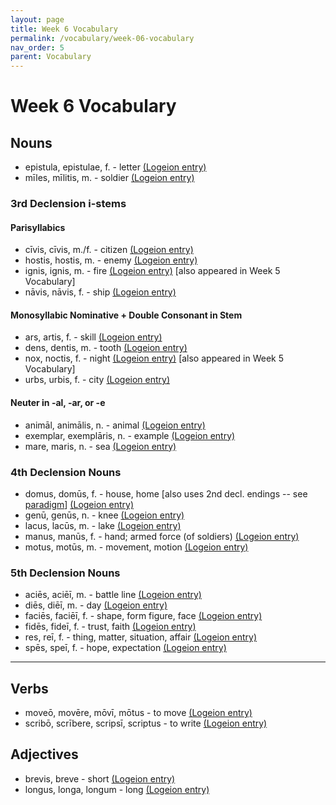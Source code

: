 ```yaml
---
layout: page
title: Week 6 Vocabulary
permalink: /vocabulary/week-06-vocabulary
nav_order: 5
parent: Vocabulary
---
```


# Week 6 Vocabulary

## Nouns

* epistula, epistulae, f. - letter [(Logeion entry)](https://logeion.uchicago.edu/epistula)
* mīles, mīlitis, m. - soldier [(Logeion entry)](https://logeion.uchicago.edu/miles)

### 3rd Declension i-stems

#### Parisyllabics

* cīvis, cīvis, m./f. - citizen [(Logeion entry)](https://logeion.uchicago.edu/civis)
* hostis, hostis, m. - enemy [(Logeion entry)](https://logeion.uchicago.edu/hostis)
* ignis, ignis, m. - fire [(Logeion entry)](https://logeion.uchicago.edu/ignis) [also appeared in Week 5 Vocabulary]
* nāvis, nāvis, f. - ship [(Logeion entry)](https://logeion.uchicago.edu/navis)

#### Monosyllabic Nominative + Double Consonant in Stem

* ars, artis, f. - skill [(Logeion entry)](https://logeion.uchicago.edu/ars)
* dens, dentis, m. - tooth [(Logeion entry)](https://logeion.uchicago.edu/dens)
* nox, noctis, f. - night [(Logeion entry)](https://logeion.uchicago.edu/nox) [also appeared in Week 5 Vocabulary]
* urbs, urbis, f. - city [(Logeion entry)](https://logeion.uchicago.edu/urbs)

#### Neuter in -al, -ar, or -e

* animāl, animālis, n. - animal [(Logeion entry)](https://logeion.uchicago.edu/animal)
* exemplar, exemplāris, n. - example [(Logeion entry)](https://logeion.uchicago.edu/exemplar)
* mare, maris, n. - sea [(Logeion entry)](https://logeion.uchicago.edu/mare)

### 4th Declension Nouns

* domus, domūs, f. - house, home [also uses 2nd decl. endings -- see [paradigm](../paradigms/week-06-paradigms#domus)]  [(Logeion entry)](https://logeion.uchicago.edu/domus)
* genū, genūs, n. - knee [(Logeion entry)](https://logeion.uchicago.edu/genu)
* lacus, lacūs, m. - lake [(Logeion entry)](https://logeion.uchicago.edu/lacus)
* manus, manūs, f. - hand; armed force (of soldiers) [(Logeion entry)](https://logeion.uchicago.edu/manus)
* motus, motūs, m. - movement, motion [(Logeion entry)](https://logeion.uchicago.edu/motus)

### 5th Declension Nouns

* aciēs, aciēī, m. - battle line [(Logeion entry)](https://logeion.uchicago.edu/acies)
* diēs, diēī, m. - day [(Logeion entry)](https://logeion.uchicago.edu/dies)
* faciēs, faciēī, f. - shape, form figure, face [(Logeion entry)](https://logeion.uchicago.edu/facies)
* fidēs, fideī, f. - trust, faith [(Logeion entry)](https://logeion.uchicago.edu/fides)
* res, reī, f. - thing, matter, situation, affair [(Logeion entry)](https://logeion.uchicago.edu/res)
* spēs, speī, f. - hope, expectation [(Logeion entry)](https://logeion.uchicago.edu/spes)

***

## Verbs

* moveō, movēre, mōvī, mōtus - to move [(Logeion entry)](https://logeion.uchicago.edu/moveo)
* scribō, scrībere, scripsī, scriptus - to write [(Logeion entry)](https://logeion.uchicago.edu/scribo)

## Adjectives

* brevis, breve - short [(Logeion entry)](https://logeion.uchicago.edu/brevis)
* longus, longa, longum - long [(Logeion entry)](https://logeion.uchicago.edu/longus)